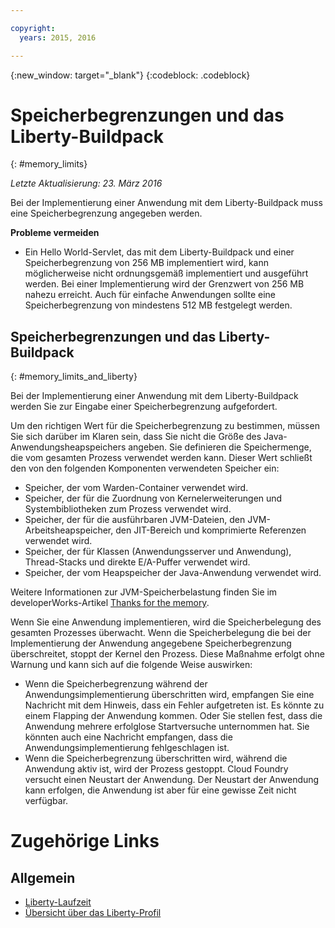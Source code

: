 ```yaml
---

copyright:
  years: 2015, 2016

---
```


{:new_window: target="_blank"}
{:codeblock: .codeblock}

# Speicherbegrenzungen und das Liberty-Buildpack
{: #memory_limits}

*Letzte Aktualisierung: 23. März 2016*

Bei der Implementierung einer Anwendung mit dem Liberty-Buildpack muss eine
Speicherbegrenzung angegeben werden.

**Probleme vermeiden**

* Ein Hello World-Servlet, das mit dem Liberty-Buildpack
und einer Speicherbegrenzung von 256 MB implementiert wird, kann möglicherweise nicht ordnungsgemäß
implementiert und ausgeführt werden. Bei einer Implementierung wird der Grenzwert von 256 MB nahezu
erreicht. Auch für einfache Anwendungen sollte eine Speicherbegrenzung von mindestens 512 MB
festgelegt werden.

## Speicherbegrenzungen und das Liberty-Buildpack
{: #memory_limits_and_liberty}


Bei der Implementierung einer
Anwendung mit dem Liberty-Buildpack werden Sie zur Eingabe einer Speicherbegrenzung
aufgefordert.

Um den richtigen Wert für die Speicherbegrenzung zu bestimmen, müssen Sie sich
darüber im Klaren sein, dass Sie nicht die Größe des Java-Anwendungsheapspeichers angeben. Sie definieren
die Speichermenge, die vom gesamten Prozess verwendet werden kann. Dieser Wert schließt den von den
folgenden Komponenten verwendeten Speicher ein:

* Speicher, der vom Warden-Container verwendet wird.
* Speicher, der für die Zuordnung von Kernelerweiterungen und Systembibliotheken zum Prozess verwendet wird.
* Speicher, der für die ausführbaren JVM-Dateien, den JVM-Arbeitsheapspeicher, den JIT-Bereich und komprimierte
Referenzen verwendet wird.
* Speicher, der für Klassen (Anwendungsserver und Anwendung), Thread-Stacks und direkte E/A-Puffer verwendet wird.
* Speicher, der vom Heapspeicher der Java-Anwendung verwendet wird.

Weitere Informationen zur JVM-Speicherbelastung finden Sie im developerWorks-Artikel [Thanks for the memory](http://www.ibm.com/developerworks/library/j-nativememory-linux/).

Wenn
Sie eine Anwendung implementieren, wird die Speicherbelegung des gesamten Prozesses
überwacht. Wenn die Speicherbelegung die bei der Implementierung der Anwendung angegebene Speicherbegrenzung
überschreitet, stoppt der Kernel den Prozess. Diese Maßnahme erfolgt ohne Warnung und kann sich auf die
folgende Weise auswirken:

* Wenn die Speicherbegrenzung während der Anwendungsimplementierung überschritten wird, empfangen Sie
eine Nachricht mit dem Hinweis, dass ein Fehler aufgetreten ist. Es könnte zu einem Flapping
der Anwendung kommen. Oder Sie stellen fest, dass die Anwendung mehrere erfolglose Startversuche
unternommen hat. Sie könnten auch eine Nachricht empfangen, dass die Anwendungsimplementierung
fehlgeschlagen ist.
* Wenn die Speicherbegrenzung überschritten wird, während die Anwendung aktiv ist, wird der Prozess
gestoppt. Cloud Foundry versucht einen Neustart der Anwendung. Der Neustart der Anwendung kann erfolgen, die Anwendung ist aber für eine gewisse Zeit nicht verfügbar.

# Zugehörige Links
## Allgemein
* [Liberty-Laufzeit](index.html)
* [Übersicht über das Liberty-Profil](http://www-01.ibm.com/support/knowledgecenter/SSAW57_8.5.5/com.ibm.websphere.wlp.nd.doc/ae/cwlp_about.html)
